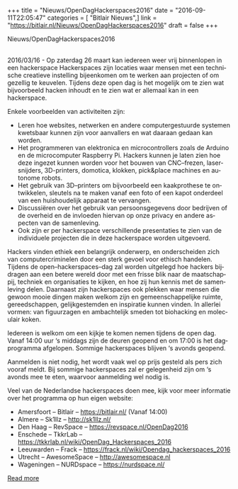 +++
title = "Nieuws/OpenDagHackerspaces2016"
date = "2016-09-11T22:05:47"
categories = [ "Bitlair Nieuws",]
link = "https://bitlair.nl/Nieuws/OpenDagHackerspaces2016"
draft = false
+++

<div class="mw-content-ltr mw-parser-output" dir="ltr" lang="en"><p><a class="mw-selflink selflink">Nieuws/OpenDagHackerspaces2016</a>
</p></div><div class="mw-content-ltr mw-parser-output" dir="ltr" lang="en"><p><br />
2016/03/16 - Op zaterdag 26 maart kan iedereen weer vrij binnenlopen in een hackerspace
Hackerspaces zijn locaties waar mensen met een technische creatieve instelling bijeenkomen om te werken aan projecten of om gezellig te keuvelen. Tijdens deze open dag is het mogelijk om te zien wat bijvoorbeeld hacken inhoudt en te zien wat er allemaal kan in een hackerspace.
</p><p>Enkele voorbeelden van activiteiten zijn:
</p>
<ul><li>Leren hoe websites, netwerken en andere computergestuurde systemen kwetsbaar kunnen zijn voor aanvallers en wat daaraan gedaan kan worden.</li>
<li>Het programmeren van elektronica en microcontrollers zoals de Arduino en de microcomputer Raspberry Pi. Hackers kunnen je laten zien hoe deze ingezet kunnen worden voor het bouwen van CNC–frezen, lasersnijders, 3D-printers, domotica, klokken, pick&amp;place machines en autonome robots.</li>
<li>Het gebruik van 3D–printers om bijvoorbeeld een kaakprothese te ontwikkelen, sleutels na te maken vanaf een foto of een kapot onderdeel van een huishoudelijk apparaat te vervangen.</li>
<li>Discussiëren over het gebruik van persoonsgegevens door bedrijven of de overheid en de invloeden hiervan op onze privacy en andere aspecten van de samenleving.</li>
<li>Ook zijn er per hackerspace verschillende presentaties te zien van de individuele projecten die in deze hackerspace worden uitgevoerd.</li></ul>
<p>Hackers vinden ethiek een belangrijk onderwerp, en onderscheiden zich van computercriminelen door een sterk gevoel voor ethisch handelen. Tijdens de open–hackerspaces–dag zal worden uitgelegd hoe hackers bijdragen aan een betere wereld door met een frisse blik naar de maatschappij, techniek en organisaties te kijken, en hoe zij hun kennis met de samenleving delen. Daarnaast zijn hackerspaces ook plekken waar mensen die gewoon mooie dingen maken welkom zijn en gemeenschappelijke ruimte, gereedschappen, gelijkgestemden en inspiratie kunnen vinden. In allerlei vormen: van figuurzagen en ambachtelijk smeden tot biohacking en moleculair koken.
</p><p>Iedereen is welkom om een kijkje te komen nemen tijdens de open dag. Vanaf 14:00 uur ‘s middags zijn de deuren geopend en om 17:00 is het dagprogramma afgelopen. Sommige hackerspaces blijven ‘s avonds geopend.
</p><p>Aanmelden is niet nodig, het wordt vaak wel op prijs gesteld als pers zich vooraf meldt. Bij sommige hackerspaces zal er gelegenheid zijn om ‘s avonds mee te eten, waarvoor aanmelding wel nodig is.
</p><p>Veel van de Nederlandse hackerspaces doen mee, kijk voor meer informatie over het programma op hun eigen website:
</p>
<ul><li>Amersfoort – Bitlair – <a class="external free" href="https://bitlair.nl/" rel="nofollow">https://bitlair.nl/</a> (Vanaf 14:00)</li>
<li>Almere – Sk1llz – <a class="external free" href="http://sk1llz.nl/" rel="nofollow">http://sk1llz.nl/</a></li>
<li>Den Haag – RevSpace – <a class="external free" href="https://revspace.nl/OpenDag2016" rel="nofollow">https://revspace.nl/OpenDag2016</a></li>
<li>Enschede – TkkrLab – <a class="external free" href="https://tkkrlab.nl/wiki/OpenDag_Hackerspaces_2016" rel="nofollow">https://tkkrlab.nl/wiki/OpenDag_Hackerspaces_2016</a></li>
<li>Leeuwarden – Frack –  <a class="external free" href="https://frack.nl/wiki/Opendag_hackerspaces_2016" rel="nofollow">https://frack.nl/wiki/Opendag_hackerspaces_2016</a></li>
<li>Utrecht – AwesomeSpace – <a class="external free" href="http://awesomespace.nl" rel="nofollow">http://awesomespace.nl</a></li>
<li>Wageningen – NURDspace – <a class="external free" href="https://nurdspace.nl/" rel="nofollow">https://nurdspace.nl/</a></li></ul></div>

[Read more](https://bitlair.nl/Nieuws/OpenDagHackerspaces2016)